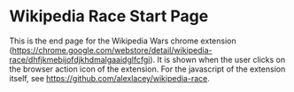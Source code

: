 # Wikipedia Race Start Page

This is the end page for the Wikipedia Wars chrome extension (https://chrome.google.com/webstore/detail/wikipedia-race/dhfjkmebijofdjkhdmalgaaidglfcfgi). It is shown when the user clicks on the browser action icon of the extension. For the javascript of the extension itself, see https://github.com/alexlacey/wikipedia-race.
